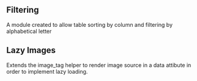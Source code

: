 ## Filtering

A module created to allow table sorting by column and filtering by alphabetical letter

## Lazy Images

Extends the image_tag helper to render image source in a data attibute in order to implement lazy loading.